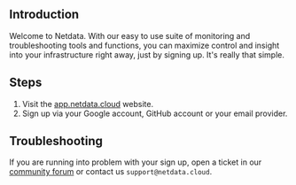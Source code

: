 <!--
title: "Sign in to Netdata"
sidebar_label: "Sign in to Netdata"
custom_edit_url: "https://github.com/netdata/netdata/blob/master/docs/tasks/setup/sign-in-to-netdata.md"
sidebar_position : "1 "
learn_status: "Published"
learn_topic_type: "Tasks"
learn_rel_path: "Setup"
learn_docs_purpose: "Create an account for Netdata Cloud"
-->


## Introduction

Welcome to Netdata. With our easy to use suite of monitoring and troubleshooting tools and functions, you can maximize control and insight into your infrastructure right away, just by signing up. It's really that simple.

## Steps

1. Visit the [app.netdata.cloud](app.netdata.cloud) website. 
2. Sign up via your Google account, GitHub account or your email provider.

## Troubleshooting

If you are running into problem with your sign up, open a ticket in our [community forum](community.netdata.cloud) or
contact us `support@netdata.cloud`.
